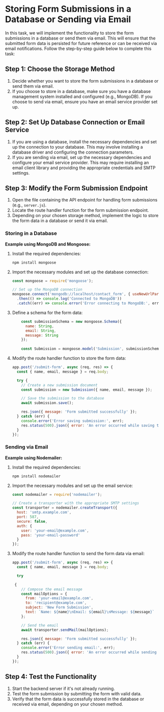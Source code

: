 # Storing Form Submissions in a Database or Sending via Email

In this task, we will implement the functionality to store the form submissions in a database or send them via email. This will ensure that the submitted form data is persisted for future reference or can be received via email notifications. Follow the step-by-step guide below to complete this task:

## Step 1: Choose the Storage Method

1. Decide whether you want to store the form submissions in a database or send them via email.
2. If you choose to store in a database, make sure you have a database management system installed and configured (e.g., MongoDB). If you choose to send via email, ensure you have an email service provider set up.

## Step 2: Set Up Database Connection or Email Service

1. If you are using a database, install the necessary dependencies and set up the connection to your database. This may involve installing a database driver and configuring the connection parameters.
2. If you are sending via email, set up the necessary dependencies and configure your email service provider. This may require installing an email client library and providing the appropriate credentials and SMTP settings.

## Step 3: Modify the Form Submission Endpoint

1. Open the file containing the API endpoint for handling form submissions (e.g., `server.js`).
2. Locate the route handler function for the form submission endpoint.
3. Depending on your chosen storage method, implement the logic to store the form data in a database or send it via email.

### Storing in a Database

**Example using MongoDB and Mongoose:**

1. Install the required dependencies:

    ```bash
    npm install mongoose
    ```

2. Import the necessary modules and set up the database connection:

    ```javascript
    const mongoose = require('mongoose');
    
    // Set up the MongoDB connection
    mongoose.connect('mongodb://localhost/contact_form', { useNewUrlParser: true, useUnifiedTopology: true })
      .then(() => console.log('Connected to MongoDB'))
      .catch((err) => console.error('Error connecting to MongoDB:', err));
    ```

3. Define a schema for the form data:

    ```javascript
        const submissionSchema = new mongoose.Schema({
          name: String,
          email: String,
          message: String
        });
        
        const Submission = mongoose.model('Submission', submissionSchema);
    ```

4. Modify the route handler function to store the form data:

    ```javascript
    app.post('/submit-form', async (req, res) => {
      const { name, email, message } = req.body;
    
      try {
        // Create a new submission document
        const submission = new Submission({ name, email, message });
    
        // Save the submission to the database
        await submission.save();
    
        res.json({ message: 'Form submitted successfully' });
      } catch (err) {
        console.error('Error saving submission:', err);
        res.status(500).json({ error: 'An error occurred while saving the submission' });
      }
    });
    ```

### Sending via Email

**Example using Nodemailer:**

1. Install the required dependencies:

    ```bash
    npm install nodemailer
    ```

2. Import the necessary modules and set up the email service:

    ```javascript
    const nodemailer = require('nodemailer');
    
    // Create a transporter with the appropriate SMTP settings
    const transporter = nodemailer.createTransport({
      host: 'smtp.example.com',
      port: 587,
      secure: false,
      auth: {
        user: 'your-email@example.com',
        pass: 'your-email-password'
      }
    });
    ```

3. Modify the route handler function to send the form data via email:
    
    ```javascript
    app.post('/submit-form', async (req, res) => {
      const { name, email, message } = req.body;
    
      try
    
     {
        // Compose the email message
        const mailOptions = {
          from: 'your-email@example.com',
          to: 'recipient@example.com',
          subject: 'New Form Submission',
          text: `Name: ${name}\nEmail: ${email}\nMessage: ${message}`
        };
    
        // Send the email
        await transporter.sendMail(mailOptions);
    
        res.json({ message: 'Form submitted successfully' });
      } catch (err) {
        console.error('Error sending email:', err);
        res.status(500).json({ error: 'An error occurred while sending the email' });
      }
    });
    ```

## Step 4: Test the Functionality

1. Start the backend server if it's not already running.
2. Test the form submission by submitting the form with valid data.
3. Verify that the form data is successfully stored in the database or received via email, depending on your chosen method.
